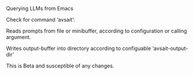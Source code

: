 Querying LLMs from Emacs

Check for command ‘avsait’:

Reads prompts from file or minibuffer, according to configuration or calling argument.

Writes output-buffer into directory according to configuable ‘avsait-output-dir’

This is Beta and susceptible of any changes.
